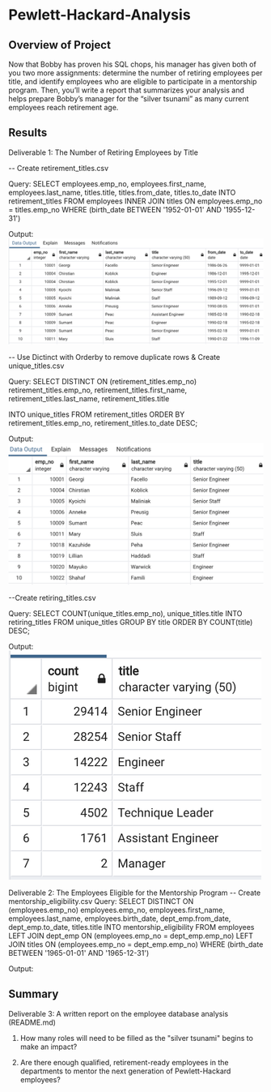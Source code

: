 # Pewlett-Hackard-Analysis

## Overview of Project

Now that Bobby has proven his SQL chops, his manager has given both of you two more assignments: determine the number of retiring employees per title, and identify employees who are eligible to participate in a mentorship program. Then, you’ll write a report that summarizes your analysis and helps prepare Bobby’s manager for the “silver tsunami” as many current employees reach retirement age.

## Results

Deliverable 1: The Number of Retiring Employees by Title

-- Create retirement_titles.csv

Query:
SELECT employees.emp_no, 
	employees.first_name,
	employees.last_name,
	titles.title,
	titles.from_date,
	titles.to_date
INTO retirement_titles
FROM employees
INNER JOIN titles
ON employees.emp_no = titles.emp_no
WHERE (birth_date BETWEEN '1952-01-01' AND '1955-12-31')

Output:
![alt tag](https://github.com/elrvra/Pewlett-Hackard-Analysis/blob/main/Data/retirement_titles.png)

-- Use Dictinct with Orderby to remove duplicate rows & Create unique_titles.csv

Query:
SELECT DISTINCT ON (retirement_titles.emp_no) retirement_titles.emp_no,
retirement_titles.first_name,
retirement_titles.last_name,
retirement_titles.title

INTO unique_titles
FROM retirement_titles
ORDER BY retirement_titles.emp_no, retirement_titles.to_date DESC;

Output:
![alt tag](https://github.com/elrvra/Pewlett-Hackard-Analysis/blob/main/Data/unique_titles.png)

--Create retiring_titles.csv

Query:
SELECT COUNT(unique_titles.emp_no),
unique_titles.title
INTO retiring_titles
FROM unique_titles
GROUP BY title 
ORDER BY COUNT(title) DESC;

Output:
![alt tag](https://github.com/elrvra/Pewlett-Hackard-Analysis/blob/main/Data/retiring_titles.png)

Deliverable 2: The Employees Eligible for the Mentorship Program
-- Create mentorship_eligibility.csv
Query:
SELECT DISTINCT ON (employees.emp_no)
    employees.emp_no,
    employees.first_name,
    employees.last_name,
	employees.birth_date,
	dept_emp.from_date,
	dept_emp.to_date,
	titles.title
INTO mentorship_eligibility
FROM employees
	LEFT JOIN dept_emp
	ON (employees.emp_no = dept_emp.emp_no) 
	LEFT JOIN titles
	ON (employees.emp_no = dept_emp.emp_no)
WHERE (birth_date BETWEEN '1965-01-01' AND '1965-12-31')

Output:


## Summary

Deliverable 3: A written report on the employee database analysis (README.md)

1. How many roles will need to be filled as the "silver tsunami" begins to make an impact?

2. Are there enough qualified, retirement-ready employees in the departments to mentor the next generation of Pewlett-Hackard employees?
